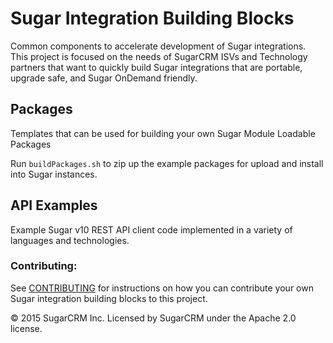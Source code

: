 # Sugar Integration Building Blocks
Common components to accelerate development of Sugar integrations.  This project is focused on the needs of SugarCRM ISVs and Technology partners that want to quickly build Sugar integrations that are portable, upgrade safe, and Sugar OnDemand friendly.

## Packages
Templates that can be used for building your own Sugar Module Loadable Packages

Run `buildPackages.sh` to zip up the example packages for upload and install into Sugar instances. 

## API Examples
Example Sugar v10 REST API client code implemented in a variety of languages and technologies.

### Contributing:
See [CONTRIBUTING](CONTRIBUTING.md) for instructions on how you can contribute your own Sugar integration building blocks to this project.

© 2015 SugarCRM Inc.  Licensed by SugarCRM under the Apache 2.0 license.
